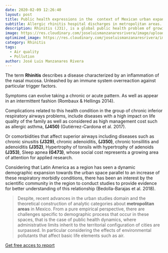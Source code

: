 ```yaml
---
date: 2020-02-09 12:26:40
layout: post
title: Public health expressions in the  context of Mexican urban expansion.
subtitle: Allergic rhinitis hospital discharges in metropolitan areas..
description: Rhinitis (J31), is a global public health problem of growing incidence that often has been associated to factors such as the population transition to urban areas (González-Díaz et al. 2016), particularly considering environmental externalities linked to air quality that urbanization processes generate.
image: https://res.cloudinary.com/joseluismanzanaresrivera/image/upload/v1584403370/PLACAS2_elycb9.jpg
optimized_image: https://res.cloudinary.com/joseluismanzanaresrivera/image/upload/v1584403370/PLACAS2_elycb9.jpg
category: Rhinitis
tags:
  - Air quality
  - Pollution
author: José Luis Manzanares Rivera
---
```

The term **Rhinitis** describes a disease characterized by an inflammation of the nasal mucosa. Unleashed by an immune system overreaction against particular trigger factors. 

Symptoms can evolve taking a chronic or acute pattern. As well as appear in an intermittent fashion (Rombaux & Hellings 2014).

Complications related to this health condition in the group of chronic inferior respiratory airways problems, include diseases with a high impact on life quality of the family as well as considered as high management cost such as allergic asthma, **(J450)** (Gutiérrez-Cardona et al. 2017).

Or comorbidities that affect superior airways including diseases such as chronic sinusitis **(J329)**, chronic adenoiditis, **(J350)**, chronic tonsillitis and adenoiditis **(J352)**, Hypertrophy of tonsils with hypertrophy of adenoids **(J353)**, Sleep apnea **(G473)**, whose social cost represents a growing area of attention for applied research. 

Considering that Latin America as a region has seen a dynamic demographic expansion towards the urban space parallel to an increase of these respiratory morbidly conditions, there has been an interest by the scientific community in the region to conduct studies to provide evidence for better understanding of this relationship (Bedolla-Barajas et al. 2018).



> Despite, recent advances in the urban studies domain and the theoretical construction of analytic categories about **metropolitan areas** in Mexico. From a pure empirical perspective, there are challenges specific to demographic process that occur in these spaces, that is the case of public health dynamics, where administrative limits inherit to the territorial configuration of cities are surpassed. In particular considering the effects of environmental pollutants that affect basic life elements such as air.






[Get free acces to report](https://rinitis-alergica-mexico.netlify.com/introducci%C3%B3n/)


